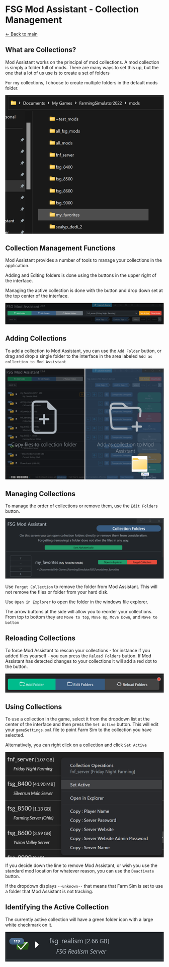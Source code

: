 # FSG Mod Assistant - Collection Management

[← Back to main](index.html)

## What are Collections?

Mod Assistant works on the principal of mod collections.  A mod collection is simply a folder full of mods.  There are many ways to set this up, but the one that a lot of us use is to create a set of folders

For my collections, I choose to create multiple folders in the default mods folder.

![Folder setup](img/colmanage-001.png)

## Collection Management Functions

Mod Assistant provides a number of tools to manage your collections in the application.

Adding and Editing folders is done using the buttons in the upper right of the interface.

Managing the active collection is done with the button and drop down set at the top center of the interface.

![Buttons](img/interfacemap_collect.png)


## Adding Collections

To add a collection to Mod Assistant, you can use the `Add Folder` button, or drag and drop a single folder to the interface in the area labeled `Add as collection to Mod Assistant`

![drag-and-drop](img/colmanage-002.png)

## Managing Collections

To manage the order of collections or remove them, use the `Edit Folders` button.

![Alt text](img/colmanage-003.png)

Use `Forget Collection` to remove the folder from Mod Assistant. This will not remove the files or folder from your hard disk.

Use `Open in Explorer` to open the folder in the windows file explorer.

The arrow buttons at the side will allow you to reorder your collections.  From top to bottom they are `Move to top`, `Move Up`, `Move Down`, and `Move to bottom`

## Reloading Collections

To force Mod Assistant to rescan your collections - for instance if you added files yourself - you can press the `Reload Folders` button.  If Mod Assistant has detected changes to your collections it will add a red dot to the button.

![Reload needed](img/colmanage-007.png)

## Using Collections

To use a collection in the game, select it from the dropdown list at the center of the interface and then press the `Set Active` button.  This will edit your `gameSettings.xml` file to point Farm Sim to the collection you have selected.

Alternatively, you can right click on a collection and click `Set Active`

![Alt text](img/colmanage-004.png)

If you decide down the line to remove Mod Assistant, or wish you use the standard mod location for whatever reason, you can use the `Deactivate` button.

If the dropdown displays `--unknown--` that means that Farm Sim is set to use a folder that Mod Assistant is not tracking.

## Identifying the Active Collection

The currently active collection will have a green folder icon with a large white checkmark on it.

![Alt text](img/colmanage-006.png)
